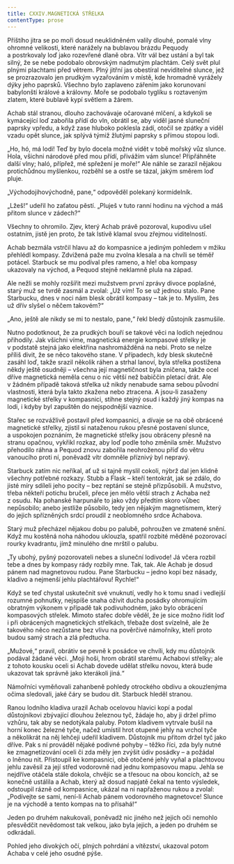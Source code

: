 ```yaml
---
title: CXXIV.MAGNETICKÁ STŘELKA
contentType: prose
---
```


Příštího jitra se po moři dosud neuklidněném valily dlouhé, pomalé vlny ohromné velikosti, které narážely na bublavou brázdu Pequody a postrkovaly loď jako rozevřené dlaně obra. Vítr vál bez ustání a byl tak silný, že se nebe podobalo obrovským nadmutým plachtám. Celý svět plul plnými plachtami před větrem. Plný jitřní jas obestíral neviditelné slunce, jež se prozrazovalo jen prudkým vyzařováním v místě, kde hromadně vyrážely dýky jeho paprsků. Všechno bylo zaplaveno zářením jako korunovaní babylonští králové a královny. Moře se podobalo tyglíku s roztaveným zlatem, které bublavě kypí světlem a žárem.

Achab stál stranou, dlouho zachovávaje očarované mlčení, a kdykoli se kymácející loď zabořila přídí do vln, obrátil se, aby viděl jasné sluneční paprsky vpředu, a když zase hluboko poklesla zádí, otočil se zpátky a viděl vzadu opět slunce, jak splývá týmiž žlutými paprsky s přímou stopou lodi.

„Ho, hó, má lodi! Teď by bylo docela možné vidět v tobě mořský vůz slunce. Hola, všichni národové před mou přídí, přivážím vám slunce! Připřáhněte další vlny; haló, přípřež, mé spřežení je moře!“ Ale náhle se zarazil nějakou protichůdnou myšlenkou, rozběhl se a ostře se tázal, jakým směrem loď pluje.

„Východojihovýchodně, pane,“ odpověděl polekaný kormidelník.

„Lžeš!“ udeřil ho zaťatou pěstí. „Pluješ v tuto ranní hodinu na východ a máš přitom slunce v zádech?“

Všechny to ohromilo. Zjev, který Achab právě pozoroval, kupodivu ušel ostatním, jistě jen proto, že tak lstivě klamal svou zřejmou viditelností.

Achab bezmála vstrčil hlavu až do kompasnice a jediným pohledem v mžiku přehlédl kompasy. Zdvižená paže mu zvolna klesala a na chvíli se téměř potácel. Starbuck se mu podíval přes rameno, a hle! oba kompasy ukazovaly na východ, a Pequod stejně neklamně plula na západ.

Ale nežli se mohly rozšířit mezi mužstvem první zprávy divoce poplašné, starý muž se tvrdě zasmál a zvolal: „Už vím! To se už jednou stalo. Pane Starbucku, dnes v noci nám blesk obrátil kompasy – tak je to. Myslím, žes už dřív slyšel o něčem takovém?“

„Ano, ještě ale nikdy se mi to nestalo, pane,“ řekl bledý důstojník zasmušile.

Nutno podotknout, že za prudkých bouří se takové věci na lodích nejednou přihodily. Jak všichni víme, magnetická energie kompasové střelky je v podstatě stejná jako elektřina nashromážděná na nebi. Proto se nelze příliš divit, že se něco takového stane. V případech, kdy blesk skutečně zasáhl loď, takže srazil několik ráhen a strhal lanoví, byla střelka postižena někdy ještě osudněji – všechna její magnetičnost byla zničena, takže ocel dříve magnetická neměla cenu o nic větší než babiččin pletací drát. Ale v žádném případě taková střelka už nikdy nenabude sama sebou původní vlastnosti, která byla takto zkažena nebo ztracena. A jsou-li zasaženy magnetické střelky v kompasnici, stihne stejný osud i každý jiný kompas na lodi, i kdyby byl zapuštěn do nejspodnější vaznice.

Stařec se rozvážlivě postavil před kompasnici, a dívaje se na obě obrácené magnetické střelky, zjistil si nataženou rukou přesné postavení slunce, a uspokojen poznáním, že magnetické střelky jsou obráceny přesně na stranu opačnou, vykřikl rozkaz, aby loď podle toho změnila směr. Mužstvo přehodilo ráhna a Pequod znovu zabořila neohroženou příď do větru vanoucího proti ní, poněvadž vítr domněle příznivý byl nepravý.

Starbuck zatím nic neříkal, ať už si tajně myslil cokoli, nýbrž dal jen klidně všechny potřebné rozkazy. Stubb a Flask – kteří tentokrát, jak se zdálo, do jisté míry sdíleli jeho pocity – bez reptání se stejně přizpůsobili. A mužstvo, třeba někteří potichu bručeli, přece jen mělo větší strach z Achaba než z osudu. Na pohanské harpunáře to jako vždy předtím skoro vůbec nepůsobilo; anebo jestliže působilo, tedy jen nějakým magnetismem, který do jejich spřízněných srdcí proudil z neoblomného srdce Achabova.

Starý muž přecházel nějakou dobu po palubě, pohroužen ve zmatené snění. Když mu kostěná noha náhodou uklouzla, spatřil rozbité měděné pozorovací rourky kvadrantu, jímž minulého dne mrštil o palubu.

„Ty ubohý, pyšný pozorovateli nebes a sluneční lodivode! Já včera rozbil tebe a dnes by kompasy rády rozbily mne. Tak, tak. Ale Achab je dosud pánem nad magnetovou rudou. Pane Starbucku – jedno kopí bez násady, kladivo a nejmenší jehlu plachtářovu! Rychle!“

Když se teď chystal uskutečnit své vnuknutí, vedly ho k tomu snad i vedlejší rozumné pohnutky, nejspíše snaha oživit ducha posádky ohromujícím obratným výkonem v případě tak podivuhodném, jako bylo obrácení kompasových střelek. Mimoto stařec dobře věděl, že je sice možno řídit loď i při obrácených magnetických střelkách, třebaže dost svízelně, ale že takového něco nezůstane bez vlivu na pověrčivé námořníky, kteří proto budou samý strach a zlá předtucha.

„Mužové,“ pravil, obrátiv se pevně k posádce ve chvíli, kdy mu důstojník podával žádané věci. „Moji hoši, hrom obrátil starému Achabovi střelky; ale z tohoto kousku oceli si Achab dovede udělat střelku novou, která bude ukazovat tak správně jako kterákoli jiná.“

Námořníci vyměňovali zahanbeně pohledy otrockého obdivu a okouzlenýma očima sledovali, jaké čáry se budou dít. Starbuck hleděl stranou.

Ranou lodního kladiva urazil Achab ocelovou hlavici kopí a podal důstojníkovi zbývající dlouhou železnou tyč, žádaje ho, aby ji držel přímo vzhůru, tak aby se nedotýkala paluby. Potom kladivem vytrvale bušil na horní konec železné tyče, načež umístil hrot otupené jehly na vrchol tyče a několikrát na něj lehčeji udeřil kladivem. Důstojník mu přitom držel tyč jako dříve. Pak s ní prováděl nějaké podivné pohyby – těžko říci, zda byly nutné ke zmagnetizování oceli či zda měly jen zvýšit údiv posádky – a požádal o lněnou nit. Přistoupil ke kompasnici, obě otočené jehly vyňal a plachtovou jehlu zavěsil za její střed vodorovně nad jednu kompasovou mapu. Jehla se nejdříve otáčela stále dokola, chvějíc se a třesouc na obou koncích, až se konečně ustálila a Achab, který až dosud napjatě čekal na tento výsledek, odstoupil rázně od kompasnice, ukázal na ni napřaženou rukou a zvolal: „Podívejte se sami, není-li Achab pánem vodorovného magnetovce! Slunce je na východě a tento kompas na to přísahá!“

Jeden po druhém nakukovali, poněvadž nic jiného než jejich oči nemohlo přesvědčit nevědomost tak velkou, jako byla jejich, a jeden po druhém se odkrádali.

Pohled jeho divokých očí, plných pohrdání a vítězství, ukazoval potom Achaba v celé jeho osudné pýše.
